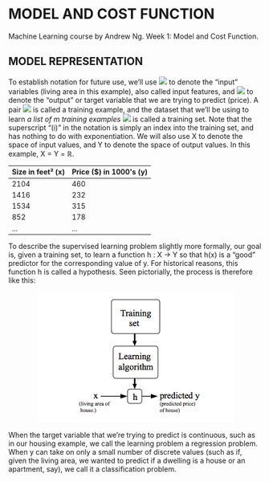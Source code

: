 # **MODEL AND COST FUNCTION**

Machine Learning course by Andrew Ng.
Week 1: Model and Cost Function.

## **MODEL REPRESENTATION**

To establish notation for future use, we’ll use <img src="https://latex.codecogs.com/gif.latex?x^{(i)}"> to denote the “input” variables (living area in this example), also called input features, and <img  src="https://latex.codecogs.com/gif.latex?y^{(i)}"> to denote the “output” or target variable that we are trying to predict (price). A pair <img  src="https://latex.codecogs.com/gif.latex?(x^{(i)} , y^{(i)})"> is called a training example, and the dataset that we’ll be using to learn _a list of m training examples_ <img  src="https://latex.codecogs.com/gif.latex?{(x^{(i)} , y^{(i)} ); i = 1, . . . , m}"> is called a training set. Note that the superscript “(i)” in the notation is simply an index into the training set, and has nothing to do with exponentiation. We will also use X to denote the space of input values, and Y to denote the space of output values. In this example, X = Y = ℝ.

<table align="center">
	<thead>
		<tr>
			<th>Size in feet² (x)</th>
			<th>Price ($) in 1000's (y)</th>
		</tr>
	</thead>
	<tbody>
		<tr>
			<td>2104</td>
			<td>460</td>
		</tr>
		<tr>
			<td>1416</td>
			<td>232</td>
		</tr>
		<tr>
			<td>1534</td>
			<td>315</td>
		</tr>
		<tr>
			<td>852</td>
			<td>178</td>
		</tr>
		<tr>
			<td>...</td>
			<td>...</td>
		</tr>
	</tbody>
</table>

To describe the supervised learning problem slightly more formally, our goal is, given a training set, to learn a function h : X → Y so that h(x) is a “good” predictor for the corresponding value of y. For historical reasons, this function h is called a hypothesis. Seen pictorially, the process is therefore like this:

<p  align="center"><img  src="./assets/img001.png"></p>

When the target variable that we’re trying to predict is continuous, such as in our housing example, we call the learning problem a regression problem. When y can take on only a small number of discrete values (such as if, given the living area, we wanted to predict if a dwelling is a house or an apartment, say), we call it a classification problem.
